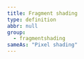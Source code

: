 ```yaml
---
title: Fragment shading
type: definition
abbr: null
group:
  - fragmentshading
sameAs: "Pixel shading"
---
```

